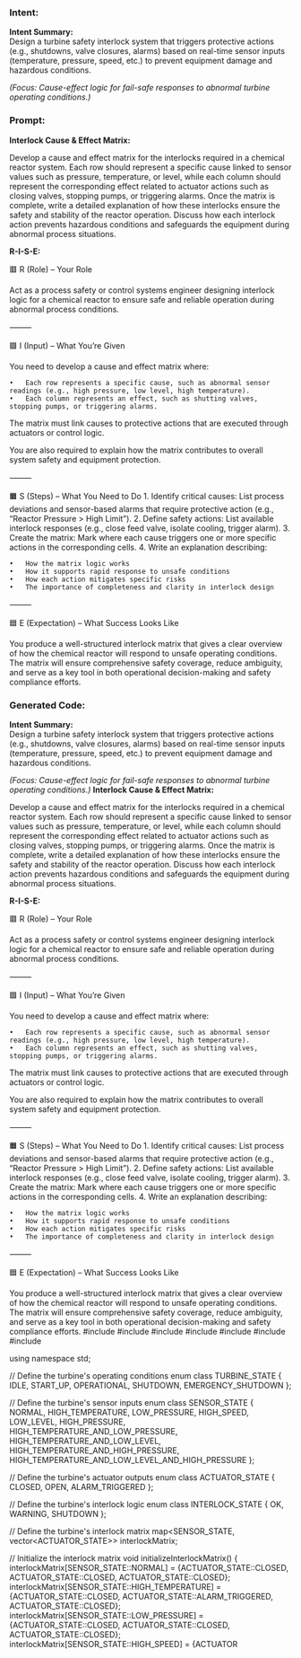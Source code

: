 ### Intent:
**Intent Summary:**  
Design a turbine safety interlock system that triggers protective actions (e.g., shutdowns, valve closures, alarms) based on real-time sensor inputs (temperature, pressure, speed, etc.) to prevent equipment damage and hazardous conditions.  

*(Focus: Cause-effect logic for fail-safe responses to abnormal turbine operating conditions.)*

### Prompt:
**Interlock Cause & Effect Matrix:**

Develop a cause and effect matrix for the interlocks required in a chemical reactor system. Each row should represent a specific cause linked to sensor values such as pressure, temperature, or level, while each column should represent the corresponding effect related to actuator actions such as closing valves, stopping pumps, or triggering alarms. Once the matrix is complete, write a detailed explanation of how these interlocks ensure the safety and stability of the reactor operation. Discuss how each interlock action prevents hazardous conditions and safeguards the equipment during abnormal process situations.

**R-I-S-E:**

🟥 R (Role) – Your Role

Act as a process safety or control systems engineer designing interlock logic for a chemical reactor to ensure safe and reliable operation during abnormal process conditions.

⸻

🟩 I (Input) – What You’re Given

You need to develop a cause and effect matrix where:

	•	Each row represents a specific cause, such as abnormal sensor readings (e.g., high pressure, low level, high temperature).
	•	Each column represents an effect, such as shutting valves, stopping pumps, or triggering alarms.
 
The matrix must link causes to protective actions that are executed through actuators or control logic.

You are also required to explain how the matrix contributes to overall system safety and equipment protection.

⸻

🟧 S (Steps) – What You Need to Do
	1.	Identify critical causes: List process deviations and sensor-based alarms that require protective action (e.g., “Reactor Pressure > High Limit”).
	2.	Define safety actions: List available interlock responses (e.g., close feed valve, isolate cooling, trigger alarm).
	3.	Create the matrix: Mark where each cause triggers one or more specific actions in the corresponding cells.
	4.	Write an explanation describing:
 
	•	How the matrix logic works
	•	How it supports rapid response to unsafe conditions
	•	How each action mitigates specific risks
	•	The importance of completeness and clarity in interlock design

⸻

🟦 E (Expectation) – What Success Looks Like

You produce a well-structured interlock matrix that gives a clear overview of how the chemical reactor will respond to unsafe operating conditions. The matrix will ensure comprehensive safety coverage, reduce ambiguity, and serve as a key tool in both operational decision-making and safety compliance efforts.

### Generated Code:
**Intent Summary:**  
Design a turbine safety interlock system that triggers protective actions (e.g., shutdowns, valve closures, alarms) based on real-time sensor inputs (temperature, pressure, speed, etc.) to prevent equipment damage and hazardous conditions.  

*(Focus: Cause-effect logic for fail-safe responses to abnormal turbine operating conditions.)*
**Interlock Cause & Effect Matrix:**

Develop a cause and effect matrix for the interlocks required in a chemical reactor system. Each row should represent a specific cause linked to sensor values such as pressure, temperature, or level, while each column should represent the corresponding effect related to actuator actions such as closing valves, stopping pumps, or triggering alarms. Once the matrix is complete, write a detailed explanation of how these interlocks ensure the safety and stability of the reactor operation. Discuss how each interlock action prevents hazardous conditions and safeguards the equipment during abnormal process situations.

**R-I-S-E:**

🟥 R (Role) – Your Role

Act as a process safety or control systems engineer designing interlock logic for a chemical reactor to ensure safe and reliable operation during abnormal process conditions.

⸻

🟩 I (Input) – What You’re Given

You need to develop a cause and effect matrix where:

	•	Each row represents a specific cause, such as abnormal sensor readings (e.g., high pressure, low level, high temperature).
	•	Each column represents an effect, such as shutting valves, stopping pumps, or triggering alarms.
 
The matrix must link causes to protective actions that are executed through actuators or control logic.

You are also required to explain how the matrix contributes to overall system safety and equipment protection.

⸻

🟧 S (Steps) – What You Need to Do
	1.	Identify critical causes: List process deviations and sensor-based alarms that require protective action (e.g., “Reactor Pressure > High Limit”).
	2.	Define safety actions: List available interlock responses (e.g., close feed valve, isolate cooling, trigger alarm).
	3.	Create the matrix: Mark where each cause triggers one or more specific actions in the corresponding cells.
	4.	Write an explanation describing:
 
	•	How the matrix logic works
	•	How it supports rapid response to unsafe conditions
	•	How each action mitigates specific risks
	•	The importance of completeness and clarity in interlock design

⸻

🟦 E (Expectation) – What Success Looks Like

You produce a well-structured interlock matrix that gives a clear overview of how the chemical reactor will respond to unsafe operating conditions. The matrix will ensure comprehensive safety coverage, reduce ambiguity, and serve as a key tool in both operational decision-making and safety compliance efforts.
#include <iostream>
#include <vector>
#include <string>
#include <cmath>
#include <cstdlib>
#include <ctime>
#include <map>

using namespace std;

// Define the turbine's operating conditions
enum class TURBINE_STATE {
    IDLE,
    START_UP,
    OPERATIONAL,
    SHUTDOWN,
    EMERGENCY_SHUTDOWN
};

// Define the turbine's sensor inputs
enum class SENSOR_STATE {
    NORMAL,
    HIGH_TEMPERATURE,
    LOW_PRESSURE,
    HIGH_SPEED,
    LOW_LEVEL,
    HIGH_PRESSURE,
    HIGH_TEMPERATURE_AND_LOW_PRESSURE,
    HIGH_TEMPERATURE_AND_LOW_LEVEL,
    HIGH_TEMPERATURE_AND_HIGH_PRESSURE,
    HIGH_TEMPERATURE_AND_LOW_LEVEL_AND_HIGH_PRESSURE
};

// Define the turbine's actuator outputs
enum class ACTUATOR_STATE {
    CLOSED,
    OPEN,
    ALARM_TRIGGERED
};

// Define the turbine's interlock logic
enum class INTERLOCK_STATE {
    OK,
    WARNING,
    SHUTDOWN
};

// Define the turbine's interlock matrix
map<SENSOR_STATE, vector<ACTUATOR_STATE>> interlockMatrix;

// Initialize the interlock matrix
void initializeInterlockMatrix() {
    interlockMatrix[SENSOR_STATE::NORMAL] = {ACTUATOR_STATE::CLOSED, ACTUATOR_STATE::CLOSED, ACTUATOR_STATE::CLOSED};
    interlockMatrix[SENSOR_STATE::HIGH_TEMPERATURE] = {ACTUATOR_STATE::CLOSED, ACTUATOR_STATE::ALARM_TRIGGERED, ACTUATOR_STATE::CLOSED};
    interlockMatrix[SENSOR_STATE::LOW_PRESSURE] = {ACTUATOR_STATE::CLOSED, ACTUATOR_STATE::CLOSED, ACTUATOR_STATE::CLOSED};
    interlockMatrix[SENSOR_STATE::HIGH_SPEED] = {ACTUATOR

